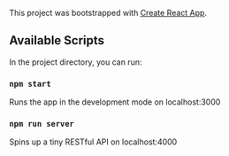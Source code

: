 This project was bootstrapped with [Create React App](https://github.com/facebook/create-react-app).

## Available Scripts

In the project directory, you can run:

### `npm start`

Runs the app in the development mode on localhost:3000

### `npm run server`

Spins up a tiny RESTful API on localhost:4000